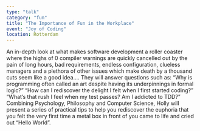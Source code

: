 ```yaml
---
type: "talk"
category: "fun"
title: "The Importance of Fun in the Workplace"
event: "Joy of Coding"
location: Rotterdam
---
```

An in-depth look at what makes software development a roller coaster where the highs of 0 compiler warnings are quickly cancelled out by the pain of long hours, bad requirements, endless configuration, clueless managers and a plethora of other issues which make death by a thousand cuts seem like a good idea…. They will answer questions such as: “Why is programming often called an art despite having its underpinnings in formal logic?” “How can I rediscover the delight I felt when I first started coding?” “What’s that rush I feel when my test passes? Am I addicted to TDD?” Combining Psychology, Philosophy and Computer Science, Holly will present a series of practical tips to help you rediscover the euphoria that you felt the very first time a metal box in front of you came to life and cried out “Hello World”. 